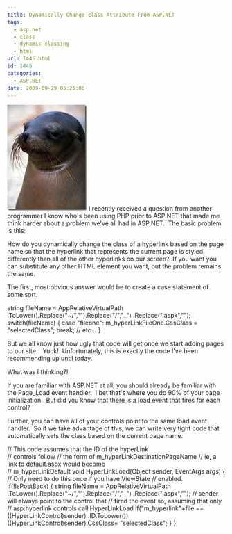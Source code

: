 ```yaml
---
title: Dynamically Change class Attribute From ASP.NET
tags:
  - asp.net
  - class
  - dynamic classing
  - html
url: 1445.html
id: 1445
categories:
  - ASP.NET
date: 2009-09-29 05:25:00
---
```


![B03B0015](/uploads/2009/09/B03B0015.jpg "B03B0015") I recently received a question from another programmer I know who's been using PHP prior to ASP.NET that made me think harder about a problem we've all had in ASP.NET.  The basic problem is this:

How do you dynamically change the class of a hyperlink based on the page name so that the hyperlink that represents the current page is styled differently than all of the other hyperlinks on our screen?  If you want you can substitute any other HTML element you want, but the problem remains the same.

The first, most obvious answer would be to create a case statement of some sort.

string fileName = AppRelativeVirtualPath
    .ToLower().Replace("~/","").Replace("/","_")
    .Replace(".aspx","");
switch(fileName)
{
     case "fileone":
             m_hyperLinkFileOne.CssClass = 
                "selectedClass";
             break;
    // etc...
}

But we all know just how ugly that code will get once we start adding pages to our site.   Yuck!  Unfortunately, this is exactly the code I've been recommending up until today.

What was I thinking?!

If you are familiar with ASP.NET at all, you should already be familiar with the Page_Load event handler.  I bet that's where you do 90% of your page initialization.  But did you know that there is a load event that fires for each control?

Further, you can have all of your controls point to the same load event handler.  So if we take advantage of this, we can write very tight code that automatically sets the class based on the current page name.

// This code assumes that the ID of the hyperLink   
//  controls follow
// the form of m_hyperLinkDestinationPageName
// ie, a link to default.aspx would become   
// m_hyperLinkDefault
void HyperLinkLoad(Object sender, EventArgs args)
{
    // Only need to do this once if you have ViewState
    // enabled.
    if(!IsPostBack)
    {
        string fileName = AppRelativeVirtualPath
            .ToLower().Replace("~/","").Replace("/","_")
            .Replace(".aspx","");
        // sender will always point to the control that 
        // fired the event so, assuming that only 
        // asp:hyperlink controls call HyperLinkLoad
        if("m_hyperlink"+file ==   
           ((HyperLinkControl)sender)
           .ID.ToLower())
           ((HyperLinkControl)sender).CssClass=
              "selectedClass";
    }
}
